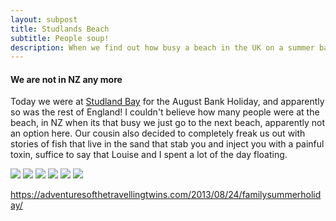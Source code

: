 ```yaml
---
layout: subpost
title: Studlands Beach
subtitle: People soup!
description: When we find out how busy a beach in the UK on a summer bank holiday gets
---
```


<h4>We are not in NZ any more</h4>

Today we were at <a target="_blank" href="https://www.nationaltrust.org.uk/studland-bay">Studland Bay</a> for the August Bank Holiday, and apparently so was the rest of England!
I couldn't believe how many people were at the beach, in NZ when its that busy we just go to the next beach, apparently not an option here. 
Our cousin also decided to completely freak us out with stories of fish that live in the sand that stab you and inject you with a painful toxin, suffice to say that Louise and I spent a lot of the day floating.

<img src="https://adventuresofthetravellingtwins.com/Photos/2013-08-27-Studland/day11-min.JPG" class="image1">
<img src="https://adventuresofthetravellingtwins.com/Photos/2013-08-27-Studland/day12-min.JPG" class="image1">
<img src="https://adventuresofthetravellingtwins.com/Photos/2013-08-27-Studland/day13-min.JPG" class="image1">
<img src="https://adventuresofthetravellingtwins.com/Photos/2013-08-27-Studland/day14-min.JPG" class="image1">
<img src="https://adventuresofthetravellingtwins.com/Photos/2013-08-27-Studland/day15-min.JPG" class="image1">
<img src="https://adventuresofthetravellingtwins.com/Photos/2013-08-27-Studland/day16-min.JPG" class="image1">

https://adventuresofthetravellingtwins.com/2013/08/24/familysummerholiday/
